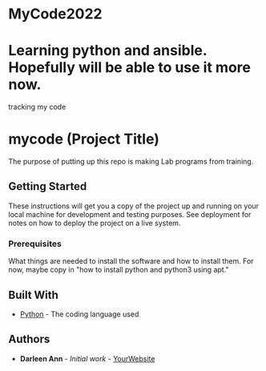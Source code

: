 # MyCode2022
# Learning python and ansible.  Hopefully will be able to use it more now.
tracking my code

# mycode (Project Title)

The purpose of putting up this repo is making Lab programs from training.

## Getting Started

These instructions will get you a copy of the project up and running on your local machine
for development and testing purposes. See deployment for notes on how to deploy the project
on a live system.

### Prerequisites

What things are needed to install the software and how to install them. For now, maybe copy in
"how to install python and python3 using apt."

## Built With

* [Python](https://www.python.org/) - The coding language used

## Authors

* **Darleen Ann** - *Initial work* - [YourWebsite](https://example.com/)
